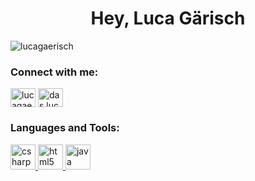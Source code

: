 <h1 align="center">Hey, Luca Gärisch</h1>
<p align="left"> <img src="https://komarev.com/ghpvc/?username=lucagaerisch&label=Profile%20views&color=0e75b6&style=flat" alt="lucagaerisch" /> </p>

<h3 align="left">Connect with me:</h3>
<p align="left">
<a href="https://twitter.com/lucagaerisch" target="blank"><img align="center" src="https://cdn.jsdelivr.net/npm/simple-icons@3.0.1/icons/twitter.svg" alt="lucagaerisch" height="30" width="40" /></a>
<a href="https://instagram.com/das.luca" target="blank"><img align="center" src="https://cdn.jsdelivr.net/npm/simple-icons@3.0.1/icons/instagram.svg" alt="das.luca" height="30" width="40" /></a>
</p>

<h3 align="left">Languages and Tools:</h3>
<p align="left"> <a href="https://www.w3schools.com/cs/" target="_blank"> <img src="https://devicons.github.io/devicon/devicon.git/icons/csharp/csharp-original.svg" alt="csharp" width="40" height="40"/> </a> <a href="https://www.w3.org/html/" target="_blank"> <img src="https://devicons.github.io/devicon/devicon.git/icons/html5/html5-original-wordmark.svg" alt="html5" width="40" height="40"/> </a> <a href="https://www.java.com" target="_blank"> <img src="https://devicons.github.io/devicon/devicon.git/icons/java/java-original-wordmark.svg" alt="java" width="40" height="40"/> </a> </p>
